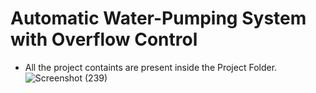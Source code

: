 # Automatic Water-Pumping System with Overflow Control

*  All the project containts are present inside the Project Folder.
![Screenshot (239)](https://user-images.githubusercontent.com/42509490/155874997-4b79db24-c957-4cbf-b124-32bafc852b7b.png)
